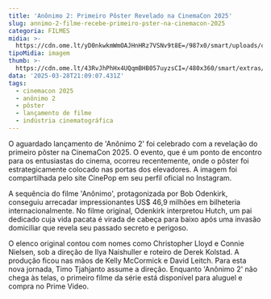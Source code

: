 ```yaml
---
title: 'Anônimo 2: Primeiro Pôster Revelado na CinemaCon 2025'
slug: annimo-2-filme-recebe-primeiro-pster-na-cinemacon-2025
categoria: FILMES
midia: >-
  https://cdn.ome.lt/yD0nkwkmWmOAJHnHRz7VSNv9t8E=/987x0/smart/uploads/conteudo/fotos/02_AqiRp1i.jpg
tipoMidia: imagem
thumb: >-
  https://cdn.ome.lt/43RvJhPhHx4UQqmBHB057uyzsCI=/480x360/smart/extras/conteudos/Captura_de_tela_2025-03-28_172855.png
data: '2025-03-28T21:09:07.431Z'
tags:
  - cinemacon 2025
  - anônimo 2
  - pôster
  - lançamento de filme
  - indústria cinematográfica
---
```


O aguardado lançamento de 'Anônimo 2' foi celebrado com a revelação do primeiro pôster na CinemaCon 2025. O evento, que é um ponto de encontro para os entusiastas do cinema, ocorreu recentemente, onde o pôster foi estrategicamente colocado nas portas dos elevadores. A imagem foi compartilhada pelo site CinePop em seu perfil oficial no Instagram.

A sequência do filme 'Anônimo', protagonizada por Bob Odenkirk, conseguiu arrecadar impressionantes US$ 46,9 milhões em bilheteria internacionalmente. No filme original, Odenkirk interpretou Hutch, um pai dedicado cuja vida pacata é virada de cabeça para baixo após uma invasão domiciliar que revela seu passado secreto e perigoso.

O elenco original contou com nomes como Christopher Lloyd e Connie Nielsen, sob a direção de Ilya Naishuller e roteiro de Derek Kolstad. A produção ficou nas mãos de Kelly McCormick e David Leitch. Para esta nova jornada, Timo Tjahjanto assume a direção. Enquanto 'Anônimo 2' não chega às telas, o primeiro filme da série está disponível para aluguel e compra no Prime Video.

